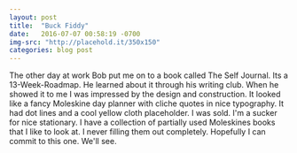 ```yaml
---
layout: post
title:  "Buck Fiddy"
date:   2016-07-07 00:58:19 -0700
img-src: "http://placehold.it/350x150"
categories: blog post
---
```


The other day at work Bob put me on to a book called The Self Journal. Its a 13-Week-Roadmap. He learned about it through his writing club. When he showed it to me I was impressed by the design and construction. It looked like a fancy Moleskine day planner with cliche quotes in nice typography. It had dot lines and a cool yellow cloth placeholder. I was sold. I'm a sucker for nice stationary. I have a collection of partially used Moleskines books that I like to look at. I never filling them out completely. Hopefully I can commit to this one. We'll see.